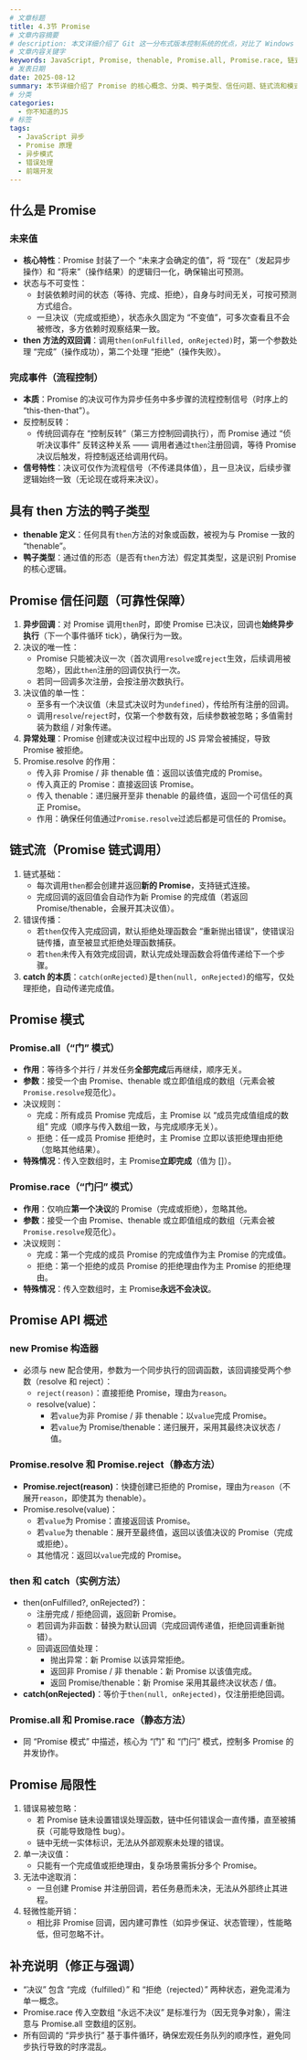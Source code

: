 ```yaml
---
# 文章标题
title: 4.3节 Promise
# 文章内容摘要
# description: 本文详细介绍了 Git 这一分布式版本控制系统的优点，对比了 Windows 与 macOS/Linux 系统下的常用命令，讲解了 vim 操作模式及常用命令，还阐述了 Git 的基本配置、特定项目配置和命令缩写设置等内容。
# 文章内容关键字
keywords: JavaScript, Promise, thenable, Promise.all, Promise.race, 链式调用，异步编程，决议状态
# 发表日期
date: 2025-08-12
summary: 本节详细介绍了 Promise 的核心概念、分类、鸭子类型、信任问题、链式流和模式，帮助读者深入理解 Promise 的原理和用法。
# 分类
categories:
  - 你不知道的JS
# 标签
tags:
  - JavaScript 异步
  - Promise 原理
  - 异步模式
  - 错误处理
  - 前端开发
---
```


## 什么是 Promise

### 未来值

- **核心特性**：Promise 封装了一个 “未来才会确定的值”，将 “现在”（发起异步操作）和 “将来”（操作结果）的逻辑归一化，确保输出可预测。
- 状态与不可变性：
  - 封装依赖时间的状态（等待、完成、拒绝），自身与时间无关，可按可预测方式组合。
  - 一旦决议（完成或拒绝），状态永久固定为 “不变值”，可多次查看且不会被修改，多方依赖时观察结果一致。
- **then 方法的双回调**：调用`then(onFulfilled, onRejected)`时，第一个参数处理 “完成”（操作成功），第二个处理 “拒绝”（操作失败）。

### 完成事件（流程控制）

- **本质**：Promise 的决议可作为异步任务中多步骤的流程控制信号（时序上的 “this-then-that”）。
- 反控制反转：
  - 传统回调存在 “控制反转”（第三方控制回调执行），而 Promise 通过 “侦听决议事件” 反转这种关系 —— 调用者通过`then`注册回调，等待 Promise 决议后触发，将控制返还给调用代码。
- **信号特性**：决议可仅作为流程信号（不传递具体值），且一旦决议，后续步骤逻辑始终一致（无论现在或将来决议）。

## 具有 then 方法的鸭子类型

- **thenable 定义**：任何具有`then`方法的对象或函数，被视为与 Promise 一致的 “thenable”。
- **鸭子类型**：通过值的形态（是否有`then`方法）假定其类型，这是识别 Promise 的核心逻辑。

## Promise 信任问题（可靠性保障）

1. **异步回调**：对 Promise 调用`then`时，即使 Promise 已决议，回调也**始终异步执行**（下一个事件循环 tick），确保行为一致。
2. 决议的唯一性：
   - Promise 只能被决议一次（首次调用`resolve`或`reject`生效，后续调用被忽略），因此`then`注册的回调仅执行一次。
   - 若同一回调多次注册，会按注册次数执行。
3. 决议值的单一性：
   - 至多有一个决议值（未显式决议时为`undefined`），传给所有注册的回调。
   - 调用`resolve`/`reject`时，仅第一个参数有效，后续参数被忽略；多值需封装为数组 / 对象传递。
4. **异常处理**：Promise 创建或决议过程中出现的 JS 异常会被捕捉，导致 Promise 被拒绝。
5. Promise.resolve 的作用：
   - 传入非 Promise / 非 thenable 值：返回以该值完成的 Promise。
   - 传入真正的 Promise：直接返回该 Promise。
   - 传入 thenable：递归展开至非 thenable 的最终值，返回一个可信任的真正 Promise。
   - 作用：确保任何值通过`Promise.resolve`过滤后都是可信任的 Promise。

## 链式流（Promise 链式调用）

1. 链式基础：
   - 每次调用`then`都会创建并返回**新的 Promise**，支持链式连接。
   - 完成回调的返回值会自动作为新 Promise 的完成值（若返回 Promise/thenable，会展开其决议值）。
2. 错误传播：
   - 若`then`仅传入完成回调，默认拒绝处理函数会 “重新抛出错误”，使错误沿链传播，直至被显式拒绝处理函数捕获。
   - 若`then`未传入有效完成回调，默认完成处理函数会将值传递给下一个步骤。
3. **catch 的本质**：`catch(onRejected)`是`then(null, onRejected)`的缩写，仅处理拒绝，自动传递完成值。

## Promise 模式

### Promise.all（“门” 模式）

- **作用**：等待多个并行 / 并发任务**全部完成**后再继续，顺序无关。
- **参数**：接受一个由 Promise、thenable 或立即值组成的数组（元素会被`Promise.resolve`规范化）。
- 决议规则：
  - 完成：所有成员 Promise 完成后，主 Promise 以 “成员完成值组成的数组” 完成（顺序与传入数组一致，与完成顺序无关）。
  - 拒绝：任一成员 Promise 拒绝时，主 Promise 立即以该拒绝理由拒绝（忽略其他结果）。
- **特殊情况**：传入空数组时，主 Promise**立即完成**（值为 []）。

### Promise.race（“门闩” 模式）

- **作用**：仅响应**第一个决议**的 Promise（完成或拒绝），忽略其他。
- **参数**：接受一个由 Promise、thenable 或立即值组成的数组（元素会被`Promise.resolve`规范化）。
- 决议规则：
  - 完成：第一个完成的成员 Promise 的完成值作为主 Promise 的完成值。
  - 拒绝：第一个拒绝的成员 Promise 的拒绝理由作为主 Promise 的拒绝理由。
- **特殊情况**：传入空数组时，主 Promise**永远不会决议**。

## Promise API 概述

### new Promise 构造器

- 必须与 new 配合使用，参数为一个同步执行的回调函数，该回调接受两个参数（resolve 和 reject）：
  - `reject(reason)`：直接拒绝 Promise，理由为`reason`。
  - resolve(value)：
    - 若`value`为非 Promise / 非 thenable：以`value`完成 Promise。
    - 若`value`为 Promise/thenable：递归展开，采用其最终决议状态 / 值。

### Promise.resolve 和 Promise.reject（静态方法）

- **Promise.reject(reason)**：快捷创建已拒绝的 Promise，理由为`reason`（不展开`reason`，即使其为 thenable）。
- Promise.resolve(value)：
  - 若`value`为 Promise：直接返回该 Promise。
  - 若`value`为 thenable：展开至最终值，返回以该值决议的 Promise（完成或拒绝）。
  - 其他情况：返回以`value`完成的 Promise。

### then 和 catch（实例方法）

- then(onFulfilled?, onRejected?)：
  - 注册完成 / 拒绝回调，返回新 Promise。
  - 若回调为非函数：替换为默认回调（完成回调传递值，拒绝回调重新抛错）。
  - 回调返回值处理：
    - 抛出异常：新 Promise 以该异常拒绝。
    - 返回非 Promise / 非 thenable：新 Promise 以该值完成。
    - 返回 Promise/thenable：新 Promise 采用其最终决议状态 / 值。
- **catch(onRejected)**：等价于`then(null, onRejected)`，仅注册拒绝回调。

### Promise.all 和 Promise.race（静态方法）

- 同 “Promise 模式” 中描述，核心为 “门” 和 “门闩” 模式，控制多 Promise 的并发协作。

## Promise 局限性

1. 错误易被忽略：
   - 若 Promise 链未设置错误处理函数，链中任何错误会一直传播，直至被捕获（可能导致隐性 bug）。
   - 链中无统一实体标识，无法从外部观察未处理的错误。
2. 单一决议值：
   - 只能有一个完成值或拒绝理由，复杂场景需拆分多个 Promise。
3. 无法中途取消：
   - 一旦创建 Promise 并注册回调，若任务悬而未决，无法从外部终止其进程。
4. 轻微性能开销：
   - 相比非 Promise 回调，因内建可靠性（如异步保证、状态管理），性能略低，但可忽略不计。

## 补充说明（修正与强调）

- “决议” 包含 “完成（fulfilled）” 和 “拒绝（rejected）” 两种状态，避免混淆为单一概念。
- Promise.race 传入空数组 “永远不决议” 是标准行为（因无竞争对象），需注意与 Promise.all 空数组的区别。
- 所有回调的 “异步执行” 基于事件循环，确保宏观任务队列的顺序性，避免同步执行导致的时序混乱。
